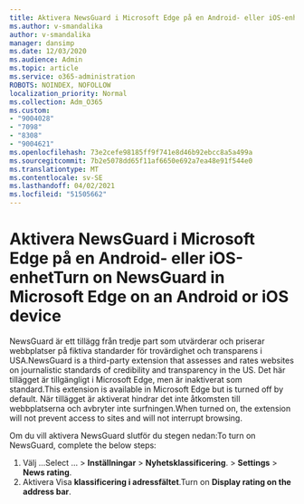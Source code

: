 ```yaml
---
title: Aktivera NewsGuard i Microsoft Edge på en Android- eller iOS-enhet
ms.author: v-smandalika
author: v-smandalika
manager: dansimp
ms.date: 12/03/2020
ms.audience: Admin
ms.topic: article
ms.service: o365-administration
ROBOTS: NOINDEX, NOFOLLOW
localization_priority: Normal
ms.collection: Adm_O365
ms.custom:
- "9004028"
- "7098"
- "8308"
- "9004621"
ms.openlocfilehash: 73e2cefe98185ff9f741e8d46b92ebcc8a5a499a
ms.sourcegitcommit: 7b2e5078dd65f11af6650e692a7ea48e91f544e0
ms.translationtype: MT
ms.contentlocale: sv-SE
ms.lasthandoff: 04/02/2021
ms.locfileid: "51505662"
---
```

# <a name="turn-on-newsguard-in-microsoft-edge-on-an-android-or-ios-device"></a><span data-ttu-id="67b07-102">Aktivera NewsGuard i Microsoft Edge på en Android- eller iOS-enhet</span><span class="sxs-lookup"><span data-stu-id="67b07-102">Turn on NewsGuard in Microsoft Edge on an Android or iOS device</span></span>

<span data-ttu-id="67b07-103">NewsGuard är ett tillägg från tredje part som utvärderar och priserar webbplatser på fiktiva standarder för trovärdighet och transparens i USA.</span><span class="sxs-lookup"><span data-stu-id="67b07-103">NewsGuard is a third-party extension that assesses and rates websites on journalistic standards of credibility and transparency in the US.</span></span> <span data-ttu-id="67b07-104">Det här tillägget är tillgängligt i Microsoft Edge, men är inaktiverat som standard.</span><span class="sxs-lookup"><span data-stu-id="67b07-104">This extension is available in Microsoft Edge but is turned off by default.</span></span> <span data-ttu-id="67b07-105">När tillägget är aktiverat hindrar det inte åtkomsten till webbplatserna och avbryter inte surfningen.</span><span class="sxs-lookup"><span data-stu-id="67b07-105">When turned on, the extension will not prevent access to sites and will not interrupt browsing.</span></span>

<span data-ttu-id="67b07-106">Om du vill aktivera NewsGuard slutför du stegen nedan:</span><span class="sxs-lookup"><span data-stu-id="67b07-106">To turn on NewsGuard, complete the below steps:</span></span>
1. <span data-ttu-id="67b07-107">Välj ...</span><span class="sxs-lookup"><span data-stu-id="67b07-107">Select …</span></span><span data-ttu-id="67b07-108"> > **Inställningar**  >  **Nyhetsklassificering**.</span><span class="sxs-lookup"><span data-stu-id="67b07-108"> > **Settings** > **News rating**.</span></span>
2. <span data-ttu-id="67b07-109">Aktivera Visa **klassificering i adressfältet**.</span><span class="sxs-lookup"><span data-stu-id="67b07-109">Turn on **Display rating on the address bar**.</span></span>